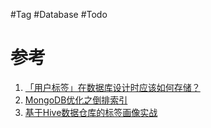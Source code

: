 #Tag #Database #Todo 



# 参考
1. [「用户标签」在数据库设计时应该如何存储？](https://www.cnblogs.com/yeahwell/p/11676480.html)
2. [MongoDB优化之倒排索引](https://kiwenlau.com/2016/09/11/mongodb-inverted-index/)
3. [基于Hive数据仓库的标签画像实战](https://www.homedt.net/277135.html)